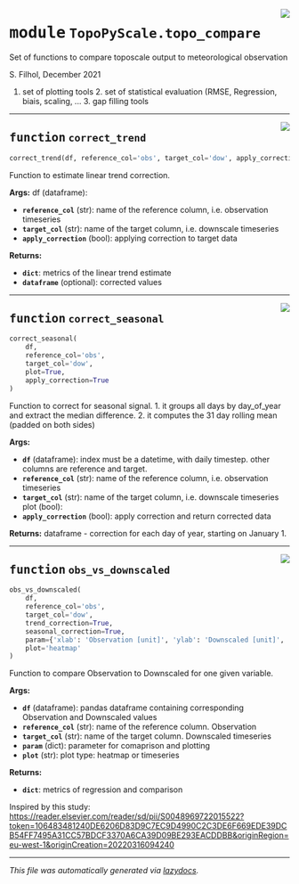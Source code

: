 <!-- markdownlint-disable -->

<a href="https://github.com/ArcticSnow/TopoPyScale/TopoPyScale/topo_compare#L0"><img align="right" style="float:right;" src="https://img.shields.io/badge/-source-cccccc?style=flat-square"></a>

# <kbd>module</kbd> `TopoPyScale.topo_compare`
Set of functions to compare toposcale output to meteorological observation 

S. Filhol, December 2021 

1. set of plotting tools 2. set of statistical evaluation (RMSE, Regression, biais, scaling, ... 3. gap filling tools 


---

<a href="https://github.com/ArcticSnow/TopoPyScale/TopoPyScale/topo_compare/correct_trend#L16"><img align="right" style="float:right;" src="https://img.shields.io/badge/-source-cccccc?style=flat-square"></a>

## <kbd>function</kbd> `correct_trend`

```python
correct_trend(df, reference_col='obs', target_col='dow', apply_correction=True)
```

Function to estimate linear trend correction. 

**Args:**
  df (dataframe): 
 - <b>`reference_col`</b> (str):  name of the reference column, i.e. observation timeseries 
 - <b>`target_col`</b> (str):  name of the target column, i.e. downscale timeseries 
 - <b>`apply_correction`</b> (bool):  applying correction to target data 



**Returns:**
 
 - <b>`dict`</b>:  metrics of the linear trend estimate 
 - <b>`dataframe`</b> (optional):  corrected values 


---

<a href="https://github.com/ArcticSnow/TopoPyScale/TopoPyScale/topo_compare/correct_seasonal#L58"><img align="right" style="float:right;" src="https://img.shields.io/badge/-source-cccccc?style=flat-square"></a>

## <kbd>function</kbd> `correct_seasonal`

```python
correct_seasonal(
    df,
    reference_col='obs',
    target_col='dow',
    plot=True,
    apply_correction=True
)
```

Function to correct for seasonal signal.  1. it groups all days by day_of_year and extract the median difference.  2. it computes the 31 day rolling mean (padded on both sides) 



**Args:**
 
 - <b>`df`</b> (dataframe):  index must be a datetime, with daily timestep. other columns are reference and target. 
 - <b>`reference_col`</b> (str):  name of the reference column, i.e. observation timeseries 
 - <b>`target_col`</b> (str):  name of the target column, i.e. downscale timeseries plot (bool): 
 - <b>`apply_correction`</b> (bool):  apply correction and return corrected data 



**Returns:**
 dataframe - correction for each day of year, starting on January 1. 


---

<a href="https://github.com/ArcticSnow/TopoPyScale/TopoPyScale/topo_compare/obs_vs_downscaled#L97"><img align="right" style="float:right;" src="https://img.shields.io/badge/-source-cccccc?style=flat-square"></a>

## <kbd>function</kbd> `obs_vs_downscaled`

```python
obs_vs_downscaled(
    df,
    reference_col='obs',
    target_col='dow',
    trend_correction=True,
    seasonal_correction=True,
    param={'xlab': 'Observation [unit]', 'ylab': 'Downscaled [unit]', 'xlim': (-20, 20), 'ylim': (-20, 20), 'title': None},
    plot='heatmap'
)
```

Function to compare Observation to Downscaled for one given variable. 



**Args:**
 
 - <b>`df`</b> (dataframe):  pandas dataframe containing corresponding Observation and Downscaled values 
 - <b>`reference_col`</b> (str):  name of the reference column. Observation 
 - <b>`target_col`</b> (str):  name of the target column. Downscaled timeseries 
 - <b>`param`</b> (dict):  parameter for comaprison and plotting 
 - <b>`plot`</b> (str):  plot type: heatmap or timeseries 



**Returns:**
 
 - <b>`dict`</b>:  metrics of regression and comparison 

Inspired by this study: https://reader.elsevier.com/reader/sd/pii/S0048969722015522?token=106483481240DE6206D83D9C7EC9D4990C2C3DE6F669EDE39DCB54FF7495A31CC57BDCF3370A6CA39D09BE293EACDDBB&originRegion=eu-west-1&originCreation=20220316094240 




---

_This file was automatically generated via [lazydocs](https://github.com/ml-tooling/lazydocs)._

